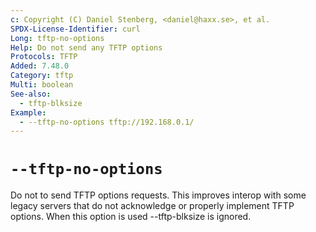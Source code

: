 ```yaml
---
c: Copyright (C) Daniel Stenberg, <daniel@haxx.se>, et al.
SPDX-License-Identifier: curl
Long: tftp-no-options
Help: Do not send any TFTP options
Protocols: TFTP
Added: 7.48.0
Category: tftp
Multi: boolean
See-also:
  - tftp-blksize
Example:
  - --tftp-no-options tftp://192.168.0.1/
---
```


# `--tftp-no-options`

Do not to send TFTP options requests. This improves interop with some legacy
servers that do not acknowledge or properly implement TFTP options. When this
option is used --tftp-blksize is ignored.
